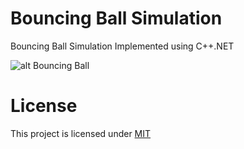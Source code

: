 # Bouncing Ball Simulation

Bouncing Ball Simulation Implemented using C++.NET

![alt Bouncing Ball][scr01]

# License

This project is licensed under [MIT][mit]

[mit]: https://github.com/junian/BouncingBallSim/blob/master/LICENSE
[scr01]: https://raw.github.com/junian/BouncingBallSim/gh-pages/img/screenshots/bouncing-ball-01.jpg
